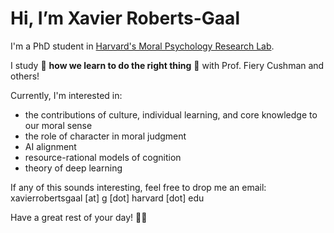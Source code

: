 # Hi, I’m Xavier Roberts-Gaal

I'm a PhD student in [Harvard's Moral Psychology Research Lab](https://cushmanlab.fas.harvard.edu/).

I study 🧐 **how we learn to do the right thing** 🧠 with Prof. Fiery Cushman and others!

Currently, I'm interested in:
- the contributions of culture, individual learning, and core knowledge to our moral sense
- the role of character in moral judgment
- AI alignment
- resource-rational models of cognition
- theory of deep learning

If any of this sounds interesting, feel free to drop me an email: xavierrobertsgaal [at] g [dot] harvard [dot] edu

Have a great rest of your day! 🌟🌻

<!---
xavierrobertsgaal/xavierrobertsgaal is a ✨ special ✨ repository because its `README.md` (this file) appears on your GitHub profile.
You can click the Preview link to take a look at your changes.
--->
